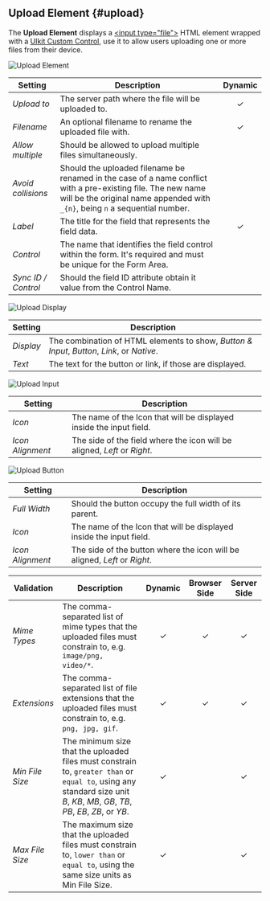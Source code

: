 ## Upload Element {#upload}

<div class="tm-resource-icon">
    <!--@include: ../assets/element-upload.svg-->
</div>

The **Upload Element** displays a [\<input type="file"\>](https://developer.mozilla.org/en-US/docs/Web/HTML/Element/input/file) HTML element wrapped with a [UIkit Custom Control](https://getuikit.com/docs/form#custom-controls), use it to allow users uploading one or more files from their device.

![Upload Element](./assets/elements/upload.webp)

| Setting | Description | Dynamic |
| --- | --- | :---: |
| *Upload to* | The server path where the file will be uploaded to. | &#x2713; |
| *Filename* | An optional filename to rename the uploaded file with. | &#x2713; |
| *Allow multiple* | Should be allowed to upload multiple files simultaneously. |
| *Avoid collisions* | Should the uploaded filename be renamed in the case of a name conflict with a pre-existing file. The new name will be the original name appended with `_{n}`, being `n` a sequential number. |
| *Label* | The title for the field that represents the field data. | &#x2713; |
| *Control* | The name that identifies the field control within the form. It's required and must be unique for the Form Area. |
| *Sync ID / Control* | Should the field ID attribute obtain it value from the Control Name. |

![Upload Display](./assets/elements/upload-display.webp)

| Setting | Description |
| --- | --- |
| *Display* | The combination of HTML elements to show, _Button & Input_, _Button_, _Link_, or _Native_. |
| *Text* | The text for the button or link, if those are displayed. |

![Upload Input](./assets/elements/upload-input.webp)

| Setting | Description |
| --- | --- |
| *Icon* | The name of the Icon that will be displayed inside the input field. |
| *Icon Alignment* | The side of the field where the icon will be aligned, _Left_ or _Right_. |

![Upload Button](./assets/elements/upload-button.webp)

| Setting | Description |
| --- | --- |
| *Full Width* | Should the button occupy the full width of its parent. |
| *Icon* | The name of the Icon that will be displayed inside the input field. |
| *Icon Alignment* | The side of the button where the icon will be aligned, _Left_ or _Right_. |

| Validation | Description | Dynamic | Browser Side | Server Side |
| --- | --- | :---: | :---: | :---: |
| *Mime Types* | The comma-separated list of mime types that the uploaded files must constrain to, e.g. `image/png, video/*`. | &#x2713; |   &#x2713; |  &#x2713; |
| *Extensions* | The comma-separated list of file extensions that the uploaded files must constrain to, e.g. `png, jpg, gif`. | &#x2713; |   &#x2713; |  &#x2713; |
| *Min File Size* | The minimum size that the uploaded files must constrain to, `greater than` or `equal to`, using any standard size unit _B_, _KB_, _MB_, _GB_, _TB_, _PB_, _EB_, _ZB_, or _YB_. | &#x2713; | |  &#x2713; |
| *Max File Size* | The maximum size that the uploaded files must constrain to, `lower than` or `equal to`, using the same size units as Min File Size. | &#x2713; | |  &#x2713; |
<!--@include: ./common-element-validation.md-->
